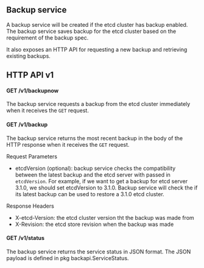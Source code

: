 ## Backup service

A backup service will be created if the etcd cluster has backup enabled.
The backup service saves backup for the etcd cluster based on the requirement of the backup spec.

It also exposes an HTTP API for requesting a new backup and retrieving existing backups.

## HTTP API v1

#### GET /v1/backupnow

The backup service requests a backup from the etcd cluster immediately when it receives the `GET` request.

#### GET /v1/backup

The backup service returns the most recent backup in the body of the HTTP response when it receives the `GET` request.

Request Parameters

- etcdVersion (optional): backup service checks the compatibility between the latest backup and the etcd server with passed in `etcdVersion`.
For example, if we want to get a backup for etcd server 3.1.0, we should set etcdVersion to 3.1.0. Backup service will check the if its latest backup can be used to restore a 3.1.0 etcd cluster.

Response Headers

- X-etcd-Version: the etcd cluster version tht the backup was made from
- X-Revision: the etcd store revision when the backup was made

#### GET /v1/status

The backup service returns the service status in JSON format. The JSON payload is defined in pkg backapi.ServiceStatus.
